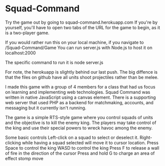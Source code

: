 # Squad-Command

Try the game out by going to squad-command.herokuapp.com
If you're by yourself, you'll have to open two tabs of the URL for the game to begin, as it is a two-player game.

If you would rather run this on your local machine, if you navigate to
/Squad-Command/Game
You can run server.js with Node.js to host it on localhost:2000

The specific command to run it is
node server.js

For note, the herokuapp is slightly behind our last push. The big diffence is that the files on github have all units shoot projectiles rather than be melee.

I made this game with a group of 4 members for a class that had us focus on learning and implementing web technologies. Squad Command was written in native JavaScript using a canvas element. There is a supporting web server that used PHP as a backend for matchmaking, accounts, and messaging but it currently isn't running.

The game is a simple RTS-style game where you control squads of units and the objective is to kill the enemy king. The players may take control of the king and use their special powers to wreck havoc among the enemy.

Some basic controls
Left-click on a squad to select or deselect it.
Right-clicking while having a squad selected will move it to cursor location.
Press Space to control the king
WASD to control the king
Press F to release a wall of fire in the direction of the cursor
Press and hold G to charge an area of effect stomp move
